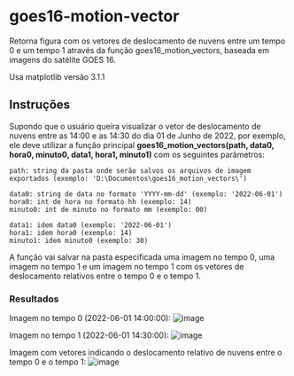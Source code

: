 # goes16-motion-vector
Retorna figura com os vetores de deslocamento de nuvens entre um tempo 0 e um tempo 1 através da função goes16_motion_vectors, baseada em imagens do satélite GOES 16.

Usa matplotlib versão 3.1.1

## Instruções
Supondo que o usuário queira visualizar o vetor de deslocamento de nuvens entre as 14:00 e as 14:30 do dia 01 de Junho de 2022, por exemplo, ele deve utilizar a função principal **goes16_motion_vectors(path, data0, hora0, minuto0, data1, hora1, minuto1)** com os seguintes parâmetros:
    
    path: string da pasta onde serão salvos os arquivos de imagem exportados (exemplo: 'D:\Documentos\goes16_motion_vectors\')
    
    data0: string de data no formato 'YYYY-mm-dd' (exemplo: '2022-06-01') 
    hora0: int de hora no formato hh (exemplo: 14)
    minuto0: int de minuto no formato mm (exemplo: 00)
    
    data1: idem data0 (exemplo: '2022-06-01')
    hora1: idem hora0 (exemplo: 14)
    minuto1: idem minuto0 (exemplo: 30)

A função vai salvar na pasta especificada uma imagem no tempo 0, uma imagem no tempo 1 e um imagem no tempo 1 com os vetores de deslocamento relativos entre o tempo 0 e o tempo 1.


### Resultados
Imagem no tempo 0 (2022-06-01 14:00:00):
![image](https://user-images.githubusercontent.com/102811643/211917820-48fd8678-a475-40c7-925f-109acd5db5c8.png)

Imagem no tempo 1 (2022-06-01 14:30:00):
![image](https://user-images.githubusercontent.com/102811643/211918025-2d1a0ab7-7cf2-4980-a6f0-d12a703fdcb5.png)

Imagem com vetores indicando o deslocamento relativo de nuvens entre o tempo 0 e o tempo 1:
![image](https://user-images.githubusercontent.com/102811643/211918879-5a167cf5-4a9f-4c96-9a46-ae9895bc5cc2.png)
